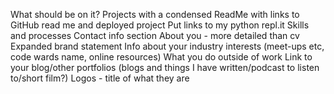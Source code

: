 What should be on it?
Projects with a condensed ReadMe with links to GitHub read me and deployed project
Put links to my python repl.it 
Skills and processes
Contact info section
About you - more detailed than cv
Expanded brand statement
Info about your industry interests (meet-ups etc, code wards name, online resources)
What you do outside of work
Link to your blog/other portfolios (blogs and things I have written/podcast to listen to/short film?)
Logos - title of what they are
